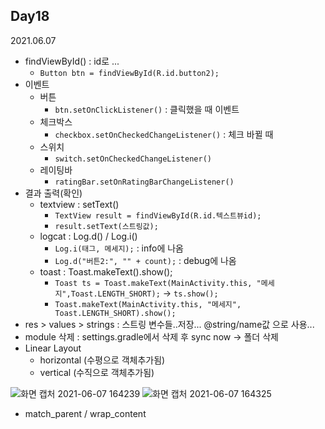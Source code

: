 ## Day18
2021.06.07

- findViewById() : id로 ...
  - `Button btn = findViewById(R.id.button2);`
- 이벤트
  - 버튼
    - `btn.setOnClickListener()` : 클릭했을 때 이벤트
  - 체크박스
    - `checkbox.setOnCheckedChangeListener()` : 체크 바뀔 때
  - 스위치
    - `switch.setOnCheckedChangeListener()`
  - 레이팅바
    - `ratingBar.setOnRatingBarChangeListener()`
- 결과 출력(확인)
  - textview : setText()
    - `TextView result = findViewById(R.id.텍스트뷰id);`
    - `result.setText(스트링값);`
  - logcat : Log.d() / Log.i()
    - `Log.i(태그, 메세지);` : info에 나옴
    - `Log.d("버튼2:", "" + count);` : debug에 나옴
  - toast : Toast.makeText().show();
    - `Toast ts = Toast.makeText(MainActivity.this, "메세지",Toast.LENGTH_SHORT);` -> `ts.show();`
    - `Toast.makeText(MainActivity.this, "메세지", Toast.LENGTH_SHORT).show();`
- res > values > strings : 스트링 변수들..저장... @string/name값 으로 사용...
- module 삭제 : settings.gradle에서 삭제 후 sync now -> 폴더 삭제
- Linear Layout
  - horizontal (수평으로 객체추가됨)
  - vertical (수직으로 객체추가됨)
  
![화면 캡처 2021-06-07 164239](https://user-images.githubusercontent.com/50298349/120978530-8933a700-c7af-11eb-9a15-c845372a4437.png)
![화면 캡처 2021-06-07 164325](https://user-images.githubusercontent.com/50298349/120978534-89cc3d80-c7af-11eb-9e84-6abcec0eb65d.png)
- match_parent / wrap_content
